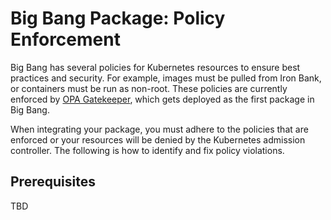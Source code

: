 # Big Bang Package: Policy Enforcement

Big Bang has several policies for Kubernetes resources to ensure best practices and security.  For example, images must be pulled from Iron Bank, or containers must be run as non-root.  These policies are currently enforced by [OPA Gatekeeper](https://repo1.dso.mil/platform-one/big-bang/apps/core/policy), which gets deployed as the first package in Big Bang.

When integrating your package, you must adhere to the policies that are enforced or your resources will be denied by the Kubernetes admission controller.  The following is how to identify and fix policy violations.

## Prerequisites

TBD
